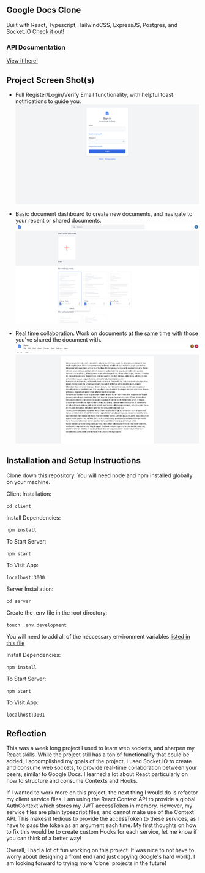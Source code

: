 ## Google Docs Clone

Built with React, Typescript, TailwindCSS, ExpressJS, Postgres, and Socket.IO
[Check it out!](https://docs.noahgothacked.com)

### API Documentation

[View it here!](https://documenter.getpostman.com/view/12120504/UVyoWHgt)

## Project Screen Shot(s)

- Full Register/Login/Verify Email functionality, with helpful toast notifications to guide you.
  ![Authentication](client/screenshots/authentication.png)

- Basic document dashboard to create new documents, and navigate to your recent or shared documents.
  ![Dashboard](client/screenshots/home.png)

- Real time collaboration. Work on documents at the same time with those you've shared the document with.
  ![Collaboration](client/screenshots/collaboration.png)

## Installation and Setup Instructions

Clone down this repository. You will need node and npm installed globally on your machine.

Client Installation:

`cd client`

Install Dependencies:

`npm install`

To Start Server:

`npm start`

To Visit App:

`localhost:3000`

Server Installation:

`cd server`

Create the .env file in the root directory:

`touch .env.development`

You will need to add all of the neccessary environment variables [listed in this file](server/src/config/env.config.ts)

Install Dependencies:

`npm install`

To Start Server:

`npm start`

To Visit App:

`localhost:3001`

## Reflection

This was a week long project I used to learn web sockets, and sharpen my React skills. While the project still has a ton of functionality that could be added, I accomplished my goals of the project. I used Socket.IO to create and consume web sockets, to provide real-time collaboration between your peers, similar to Google Docs. I learned a lot about React particularly on how to structure and consume Contexts and Hooks.

If I wanted to work more on this project, the next thing I would do is refactor my client service files. I am using the React Context API to provide a global AuthContext which stores my JWT accessToken in memory. However, my service files are plain typescript files, and cannot make use of the Context API. This makes it tedious to provide the accessToken to these services, as I have to pass the token as an argument each time. My first thoughts on how to fix this would be to create custom Hooks for each service, let me know if you can think of a better way!

Overall, I had a lot of fun working on this project. It was nice to not have to worry about designing a front end (and just copying Google's hard work). I am looking forward to trying more 'clone' projects in the future!
